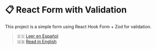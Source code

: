 # 📋 React Form with Validation

This project is a simple form using React Hook Form + Zod for validation.

> 🇪🇸 [Leer en Español](./README.es.md)  
> 🇬🇧 [Read in English](./README.en.md)